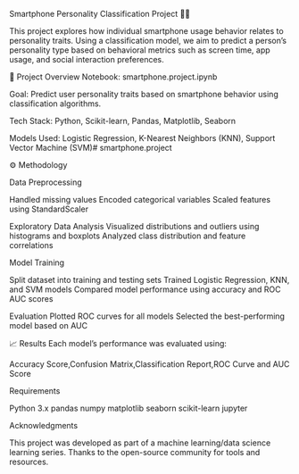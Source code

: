 Smartphone Personality Classification Project 📱🧠

This project explores how individual smartphone usage behavior relates to personality traits. Using a classification model, we aim to predict a person’s personality type based on behavioral metrics such as screen time, app usage, and social interaction preferences.

📂 Project Overview
Notebook: smartphone.project.ipynb

Goal: Predict user personality traits based on smartphone behavior using classification algorithms.

Tech Stack: Python, Scikit-learn, Pandas, Matplotlib, Seaborn

Models Used: Logistic Regression, K-Nearest Neighbors (KNN), Support Vector Machine (SVM)# smartphone.project

⚙️ Methodology

Data Preprocessing

Handled missing values
Encoded categorical variables
Scaled features using StandardScaler

Exploratory Data Analysis
Visualized distributions and outliers using histograms and boxplots
Analyzed class distribution and feature correlations

Model Training

Split dataset into training and testing sets
Trained Logistic Regression, KNN, and SVM models
Compared model performance using accuracy and ROC AUC scores


Evaluation
Plotted ROC curves for all models
Selected the best-performing model based on AUC

📈 Results
Each model’s performance was evaluated using:

Accuracy Score,Confusion Matrix,Classification Report,ROC Curve and AUC Score

 Requirements

Python 3.x
pandas
numpy
matplotlib
seaborn
scikit-learn
jupyter

Acknowledgments

This project was developed as part of a machine learning/data science learning series. Thanks to the open-source community for tools and resources.
